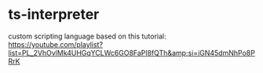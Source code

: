 # ts-interpreter
custom scripting language based on this tutorial: https://youtube.com/playlist?list=PL_2VhOvlMk4UHGqYCLWc6GO8FaPl8fQTh&amp;si=iGN45dmNhPo8PRrK
